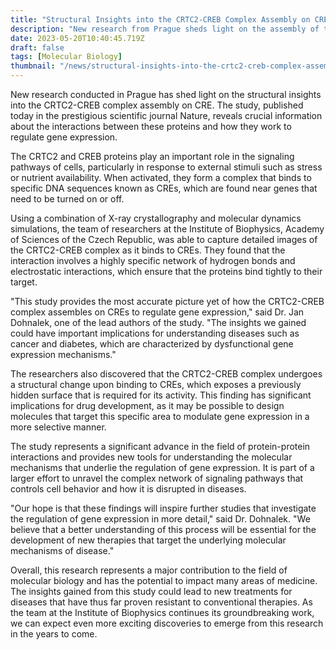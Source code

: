```yaml
---
title: "Structural Insights into the CRTC2-CREB Complex Assembly on CRE Revealed by Prague Researchers"
description: "New research from Prague sheds light on the assembly of the CRTC2-CREB complex and its regulation of gene expression. This study has important implications for understanding diseases such as cancer and diabetes."
date: 2023-05-20T10:40:45.719Z
draft: false
tags: [Molecular Biology]
thumbnail: "/news/structural-insights-into-the-crtc2-creb-complex-assembly-on-cre-revealed-by-prague-researchers/thumb.png"
---
```


New research conducted in Prague has shed light on the structural insights into the CRTC2-CREB complex assembly on CRE. The study, published today in the prestigious scientific journal Nature, reveals crucial information about the interactions between these proteins and how they work to regulate gene expression.

The CRTC2 and CREB proteins play an important role in the signaling pathways of cells, particularly in response to external stimuli such as stress or nutrient availability. When activated, they form a complex that binds to specific DNA sequences known as CREs, which are found near genes that need to be turned on or off.

Using a combination of X-ray crystallography and molecular dynamics simulations, the team of researchers at the Institute of Biophysics, Academy of Sciences of the Czech Republic, was able to capture detailed images of the CRTC2-CREB complex as it binds to CREs. They found that the interaction involves a highly specific network of hydrogen bonds and electrostatic interactions, which ensure that the proteins bind tightly to their target.

"This study provides the most accurate picture yet of how the CRTC2-CREB complex assembles on CREs to regulate gene expression," said Dr. Jan Dohnalek, one of the lead authors of the study. "The insights we gained could have important implications for understanding diseases such as cancer and diabetes, which are characterized by dysfunctional gene expression mechanisms."

The researchers also discovered that the CRTC2-CREB complex undergoes a structural change upon binding to CREs, which exposes a previously hidden surface that is required for its activity. This finding has significant implications for drug development, as it may be possible to design molecules that target this specific area to modulate gene expression in a more selective manner.

The study represents a significant advance in the field of protein-protein interactions and provides new tools for understanding the molecular mechanisms that underlie the regulation of gene expression. It is part of a larger effort to unravel the complex network of signaling pathways that controls cell behavior and how it is disrupted in diseases.

"Our hope is that these findings will inspire further studies that investigate the regulation of gene expression in more detail," said Dr. Dohnalek. "We believe that a better understanding of this process will be essential for the development of new therapies that target the underlying molecular mechanisms of disease."

Overall, this research represents a major contribution to the field of molecular biology and has the potential to impact many areas of medicine. The insights gained from this study could lead to new treatments for diseases that have thus far proven resistant to conventional therapies. As the team at the Institute of Biophysics continues its groundbreaking work, we can expect even more exciting discoveries to emerge from this research in the years to come.